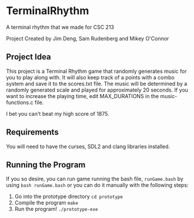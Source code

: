 # TerminalRhythm
A terminal rhythm that we made for CSC 213

Project Created by Jim Deng, Sam Rudenberg and Mikey O'Connor

## Project Idea
This project is a Terminal Rhythm game that randomly generates music for you to play along with. It will also keep track of a points with a combo system and save it to the scores.txt file. The music will be determined by a randomly generated scale and played for approximately 20 seconds. If you want to increase the playing time, edit MAX_DURATIONS in the music-functions.c file. 

I bet you can't beat my high score of 1875. 

## Requirements
You will need to have the curses, SDL2 and clang libraries installed. 

## Running the Program
If you so desire, you can run game running the bash file, `runGame.bash` by using `bash runGame.bash` or you can do it manually with the following steps:
1. Go into the prototype directory `cd prototype`
2. Compile the program `make`
3. Run the program! `./prototype-exe`

